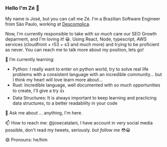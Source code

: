 ### Hello I'm Zé 👋

My name is José, but you can call me Zé. I'm a Brazilian Software Engineer from São Paulo, working at [Descomplica](https://descomplica.com.br).

Now, I'm currently responsible to take _with so much_ care our SEO Growth deparment, and I'm loving it! 😀. Using React, Node, typescript, AWS services (cloudfront + r53 + s3 and much more) and trying to be proficient as never. You can reach me to talk more about my position, lets go!

🌱 I’m currently learning:
 * Python: I really want to enter on python world, try to solve real life problems with a consistent language with an incredible community... but I think my heart will love learn more about...
* Rust: Incredible language, well documented with so much opportunities to create, I'll give a try 👍
* Data Structures: It is always important to keep learning and practicing data structures, to a better readability in your code

💬 Ask me about ... anything, I'm here.

📫 How to reach me: @josecatalani, I have account in very social media possible, don't read my tweets, seriously. _but follow me_ 😳😀

😄 Pronouns: he/him

